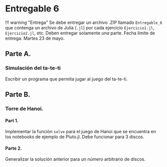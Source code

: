 # Entregable 6

!!! warning "Entrega"
    Se debe entregar un archivo .ZIP llamado `Entregable_6` que contenga un archivo de Julia (`.jl`) por cada ejercicio `Ejercicio1.jl`, `Ejercicio2.jl`, etc. Deben entregar solamente *una* parte. Fecha límite de entrega: Martes 23 de mayo.

## Parte A.

### Simulación del ta-te-ti

Escribir un programa que permita jugar al juego del ta-te-ti.

## Parte B.

### Torre de Hanoi.

#### Part 1.

Implementar la función `solve` para el juego de Hanoi que se encuentra en los notebooks de ejemplo de Pluto.jl. Debe funcionar para 3 discos.

#### Parte 2.

Generalizar la solución anterior para un número arbitrario de discos.
